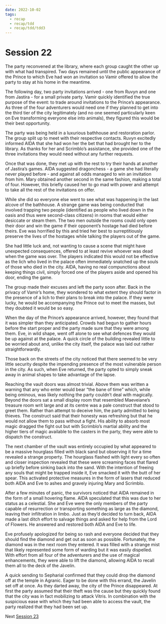 ```yaml
---
date: 2022-10-02
tags:
  - recap
  - recap/tdd
  - recap/tdd/tdd3
---
```

# Session 22

The party reconvened at the library, where each group caught the other up with what had transpired. Two days remained until the public appearance of the Prince to which Eve had won an invitation so Vamir offered to allow the party to stay at his home in the meantime.

The following day, two party invitations arrived - one from Ruvyn and one from Jastira - for a small private party. Vamir quickly identified the true purpose of the event: to trade around invitations to the Prince’s appearance. As three of the four adventurers would need one if they planned to get into the third tier of the city legitimately (and no one seemed particularly keen on Eve transforming everyone else into animals), they figured this would be their best opportunity.

The party was being held in a luxurious bathhouse and restoration parlor. The group split up to meet with their respective contacts. Ruvyn excitedly informed AIDA that she had won her the bet that had brought her to the library. As thanks for her and Scrimblo’s assistance, she provided one of the three invitations they would need without any further requests.

Once that was done, they met up with the rest to try their hands at another of Jastira’s games. AIDA suggested dragonchess - a game she had literally never played before - and against all odds managed to win an invitation from him. Mary obtained another second in the same fashion, making a total of four. However, this briefly caused her to go mad with power and attempt to take all the rest of the invitations on offer.

While she did so everyone else went to see what was happening in the last alcove of the bathhouse. A strange game was being conducted that involved trapping two people (identified as people who lived down in the oasis and thus were second-class citizens) in rooms that would either desiccate or steam them. The two men outside the rooms could only open their door and win the game if their opponent’s hostage had died before theirs. Eve was horrified by this and tried her best to surreptitiously preserve the lives of the hostages while talking the players out of the game.

She had little luck and, not wanting to cause a scene that might have unexpected consequences, offered to at least revive whoever was dead when the game was over. The players indicated this would not be effective as the lich who lived in the palace often immediately snatched up the souls of those who died in the city. AIDA, having no real compunctions about keeping things civil, simply forced one of the players aside and opened his door, ending the game.

The group made their excuses and left the party soon after. Back in the privacy of Vamir’s home, they wondered to what extent they should factor in the presence of a lich to their plans to break into the palace. If they were lucky, he would be accompanying the Prince out to meet the masses, but they doubted it would be so easy.

When the day of the Prince’s appearance arrived, however, they found that it was simpler than they anticipated. Crowds had begun to gather hours before the start proper and the party made sure that they were among them. Eve, in wild shape, went off alone to see what defences they would be up against at the palace. A quick circle of the building revealed little to be worried about and, unlike the city itself, the palace was laid out rather straightforwardly.

Those back on the streets of the city noticed that there seemed to be very little security despite the impending presence of the most vulnerable person in the city. As such, when Eve returned, the party opted to simply sneak away in animal shapes to take advantage of the lapse.

Reaching the vault doors was almost trivial. Above them was written a warning that any who enter would bear “the bane of time” which, while being ominous, was likely nothing the party couldn’t deal with magically. Beyond the doors sat a small display room that resembled Maeveiane’s treasure room writ large and at its centre was a pale construct that stood to greet them. Rather than attempt to deceive him, the party admitted to being thieves. The construct said that their honesty was refreshing but that he would not allow them to pass without a fight. His ability to absorb most magic dragged the fight out but with Scrimblo’s martial ability and the higher tiers of magic available to the casters in the party, they were able to dispatch the construct.

The next chamber of the vault was entirely occupied by what appeared to be a massive hourglass filled with black sand but observing it for a time revealed a strange property. The hourglass flashed with light every so often and closer inspection revealed that these were screaming faces that flared up briefly before sinking back into the sand. With the intention of freeing any souls that might be trapped inside it, Eve smacked it with the butt of her spear. This activated protective measures in the form of lasers that reduced both AIDA and Eve to ashes and gravely injuring Mary and Scrimblo.

After a few minutes of panic, the survivors noticed that AIDA remained in the form of a small hovering flame. AIDA speculated that this was due to her status as a celestial. She and Eve were the only members of the party capable of resurrection or transporting something as large as the diamond, leaving their infiltration in limbo. Just as they’d decided to turn back, AIDA made a last ditch effort to salvage things and asked for help from the Lord of Flowers. He answered and restored both AIDA and Eve to life.

Eve profusely apologized for being so rash and everyone decided that they should find the diamond and get out as soon as possible. Fortunately, the diamond was in the next room they entered. It was filled with a strange mist that likely represented some form of warding but it was easily dispelled. With effort from all four of the adventurers and the use of magical enhancements, they were able to lift the diamond, allowing AIDA to recall them all to the deck of the Javelin.

A quick sending to Sepharial confirmed that they could drop the diamond off at the temple in Agranic. Eager to be done with this errand, the Javelin set off at once. As they darted away, the city of the Prince disappeared. At first the party assumed that their theft was the cause but they quickly found that the city was in fact mobilizing to attack Vitris. In combination with the suspicious ease with which they had been able to access the vault, the party realized that they had been set up.

Next
[Session 23](Recaps/Auril%20Adventures/Campaign%203%20-%20A%20Wasteland%20of%20Flesh/Session%2023.md)
